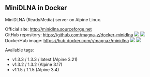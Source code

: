 MiniDLNA in Docker
---

MiniDLNA (ReadyMedia) server on Alpine Linux.

Official site: <http://minidlna.sourceforge.net>  
GitHub repository: <https://github.com/magna-z/docker-minidlna> ![](https://img.shields.io/github/stars/magna-z/docker-minidlna) ![](https://img.shields.io/github/forks/magna-z/docker-minidlna)  
DockerHub image: <https://hub.docker.com/r/magnaz/minidlna> ![](https://img.shields.io/docker/stars/magnaz/minidlna) ![](https://img.shields.io/docker/pulls/magnaz/minidlna)  

Available tags:
- v1.3.3 / 1.3.3 / latest (Alpine 3.21)
- v1.3.2 / 1.3.2 (Alpine 3.17)
- v1.1.5 / 1.1.5 (Alpine 3.4)
